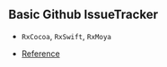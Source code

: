 ## Basic Github IssueTracker

- `RxCocoa`, `RxSwift`, `RxMoya`

- [Reference](https://pilgwon.github.io/blog/2017/09/26/RxSwift-By-Examples-1-The-Basics.html)

